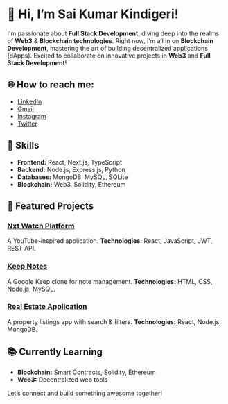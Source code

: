 # 👋 Hi, I’m Sai Kumar Kindigeri!

I'm passionate about **Full Stack Development**, diving deep into the realms of **Web3** & **Blockchain technologies**. Right now, I’m all in on **Blockchain Development**, mastering the art of building decentralized applications (dApps). Excited to collaborate on innovative projects in **Web3** and **Full Stack Development**!

## 🌐 How to reach me:
- [LinkedIn](https://www.linkedin.com/in/saikumarkindigeri)
- [Gmail](mailto:saidev080@gmail.com)
- [Instagram](https://www.instagram.com/saixdev/)
- [Twitter](https://x.com/Devaa_Sai)

## 💼 Skills
- **Frontend:** React, Next.js, TypeScript
- **Backend:** Node.js, Express.js, Python
- **Databases:** MongoDB, MySQL, SQLite
- **Blockchain:** Web3, Solidity, Ethereum

## 🚀 Featured Projects
### [Nxt Watch Platform](https://saikwatch.ccbp.tech)
A YouTube-inspired application.
**Technologies:** React, JavaScript, JWT, REST API.

### [Keep Notes](https://keep-backend-smoky.vercel.app/)
A Google Keep clone for note management.
**Technologies:** HTML, CSS, Node.js, MySQL.

### [Real Estate Application](https://totality-frontend-challenge-rust.vercel.app/)
A property listings app with search & filters.
**Technologies:** React, Node.js, MongoDB.

## 📚 Currently Learning
- **Blockchain:** Smart Contracts, Solidity, Ethereum
- **Web3:** Decentralized web tools

Let’s connect and build something awesome together!

